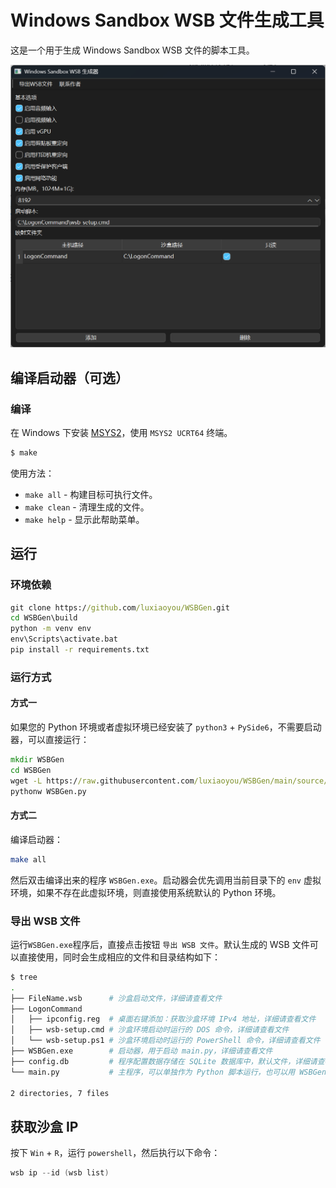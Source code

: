 # Windows Sandbox WSB 文件生成工具

这是一个用于生成 Windows Sandbox WSB 文件的脚本工具。

![](wsbgen.png)

## 编译启动器（可选）

### 编译

在 Windows 下安装 [MSYS2](https://www.msys2.org/)，使用 `MSYS2 UCRT64` 终端。

```bash
$ make
```

使用方法：
- `make all` - 构建目标可执行文件。
- `make clean` - 清理生成的文件。
- `make help` - 显示此帮助菜单。

## 运行

### 环境依赖

```cmd
git clone https://github.com/luxiaoyou/WSBGen.git
cd WSBGen\build
python -m venv env
env\Scripts\activate.bat
pip install -r requirements.txt
```

### 运行方式

#### 方式一

如果您的 Python 环境或者虚拟环境已经安装了 `python3` + `PySide6`，不需要启动器，可以直接运行：

```cmd
mkdir WSBGen
cd WSBGen
wget -L https://raw.githubusercontent.com/luxiaoyou/WSBGen/main/source/WSBGen.py -O WSBGen.py
pythonw WSBGen.py
```

#### 方式二

编译启动器：

```bash
make all
```

然后双击编译出来的程序 `WSBGen.exe`。启动器会优先调用当前目录下的 `env` 虚拟环境，如果不存在此虚拟环境，则直接使用系统默认的 Python 环境。

### 导出 WSB 文件

运行`WSBGen.exe`程序后，直接点击按钮 `导出 WSB 文件`。默认生成的 WSB 文件可以直接使用，同时会生成相应的文件和目录结构如下：

```bash
$ tree
.
├── FileName.wsb      # 沙盒启动文件，详细请查看文件
├── LogonCommand
│   ├── ipconfig.reg  # 桌面右键添加：获取沙盒环境 IPv4 地址，详细请查看文件
│   ├── wsb-setup.cmd # 沙盒环境启动时运行的 DOS 命令，详细请查看文件
│   └── wsb-setup.ps1 # 沙盒环境启动时运行的 PowerShell 命令，详细请查看文件
├── WSBGen.exe        # 启动器，用于启动 main.py，详细请查看文件
├── config.db         # 程序配置数据存储在 SQLite 数据库中，默认文件，详细请查看文件，推荐使用 DB Browser for SQLite
└── main.py           # 主程序，可以单独作为 Python 脚本运行，也可以用 WSBGen.exe 启动，详细请查看文件

2 directories, 7 files
```

## 获取沙盒 IP

按下 `Win` + `R`，运行 `powershell`，然后执行以下命令：

```powershell
wsb ip --id (wsb list)
```
